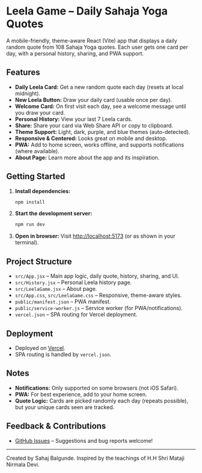 # Leela Game – Daily Sahaja Yoga Quotes

A mobile-friendly, theme-aware React (Vite) app that displays a daily random quote from 108 Sahaja Yoga quotes. Each user gets one card per day, with a personal history, sharing, and PWA support.

## Features
- **Daily Leela Card:** Get a new random quote each day (resets at local midnight).
- **New Leela Button:** Draw your daily card (usable once per day).
- **Welcome Card:** On first visit each day, see a welcome message until you draw your card.
- **Personal History:** View your last 7 Leela cards.
- **Share:** Share your card via Web Share API or copy to clipboard.
- **Theme Support:** Light, dark, purple, and blue themes (auto-detected).
- **Responsive & Centered:** Looks great on mobile and desktop.
- **PWA:** Add to home screen, works offline, and supports notifications (where available).
- **About Page:** Learn more about the app and its inspiration.

## Getting Started
1. **Install dependencies:**
   ```powershell
   npm install
   ```
2. **Start the development server:**
   ```powershell
   npm run dev
   ```
3. **Open in browser:**
   Visit [http://localhost:5173](http://localhost:5173) (or as shown in your terminal).

## Project Structure
- `src/App.jsx` – Main app logic, daily quote, history, sharing, and UI.
- `src/History.jsx` – Personal Leela history page.
- `src/LeelaGame.jsx` – About page.
- `src/App.css`, `src/LeelaGame.css` – Responsive, theme-aware styles.
- `public/manifest.json` – PWA manifest.
- `public/service-worker.js` – Service worker (for PWA/notifications).
- `vercel.json` – SPA routing for Vercel deployment.

## Deployment
- Deployed on [Vercel](https://vercel.com/).
- SPA routing is handled by `vercel.json`.

## Notes
- **Notifications:** Only supported on some browsers (not iOS Safari).
- **PWA:** For best experience, add to your home screen.
- **Quote Logic:** Cards are picked randomly each day (repeats possible), but your unique cards seen are tracked.

## Feedback & Contributions
- [GitHub Issues](https://github.com/sahajisy/leela-game/issues) – Suggestions and bug reports welcome!

---

Created by Sahaj Balgunde. Inspired by the teachings of H.H Shri Mataji Nirmala Devi.